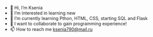 - 👋 Hi, I’m Ksenia
- 👀 I’m interested in learning new
- 🌱 I’m currently learning Pthon, HTML, CSS, starting SQL and Flask
- 💞️ I want to collaborate to gain programming experience!
- 📫 How to reach me ksenia790@mail.ru

<!---
ksenia790/ksenia790 is a ✨ special ✨ repository because its `README.md` (this file) appears on your GitHub profile.
You can click the Preview link to take a look at your changes.
--->
